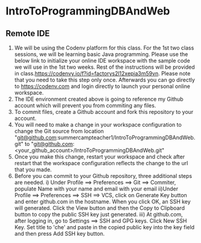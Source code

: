 # IntroToProgrammingDBAndWeb

## Remote IDE
1. We will be using the Codenv platform for this class. For the 1st two class sessions, we will be learning basic Java programming. Please use the below link to initialize your online IDE workspace with the sample code we will use in the 1st two weeks. Rest of the instructions will be provided in class.https://codenvy.io/f?id=factorys2l12xepia3m59vn. Please note that you need to take this step only once. Afterwards you can go directly to https://codenv.com and login directly to launch your personal online workspace.
2. The IDE environment created above is going to reference my Github account which will prevent you from commiting any files.
3. To commit files, create a Github account and fork this repository to your account.
4. You will need to make a change in your workspace configuration to change the Git source from location "git@github.com:summercampteacher1/IntroToProgrammingDBAndWeb.git" to "git@github.com:<your_github_account>/IntroToProgrammingDBAndWeb.git"
5. Once you make this change, restart your workspace and check after restart that the workspace configuration reflects the change to the url that you made.
6. Before you can commit to your Github repository, three additional steps are needed.
   i) Under Profile ==> Preferences ==> Git ==> Commiter, populate Name with your name and email with your email
   ii)Under Profile ==> Preferences ==> SSH ==> VCS, click on Generate Key button and enter github.com in the hostname. When you click OK, an SSH key will generated. Click the View button and then the Copy to Clipboard button to copy the public SSH key just generated.
   iii) At github.com, after logging in, go to Settings ==> SSH and GPG keys. Click New SSH Key. Set title to 'che' and paste in the copied public key into the key field and then press Add SSH key button.
   

